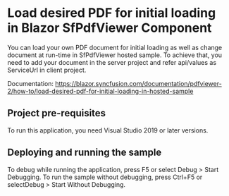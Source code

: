 # Load desired PDF for initial loading in Blazor SfPdfViewer Component
You can load your own PDF document for initial loading as well as change document at run-time in SfPdfViewer hosted sample. To achieve that, you need to add your document in the server project and refer api/values as ServiceUrl in client project. 

Documentation: https://blazor.syncfusion.com/documentation/pdfviewer-2/how-to/load-desired-pdf-for-initial-loading-in-hosted-sample

## Project pre-requisites
To run this application, you need Visual Studio 2019 or later versions.

## Deploying and running the sample
To debug while running the application, press F5 or select Debug > Start Debugging. To run the sample without debugging, press Ctrl+F5 or selectDebug > Start Without Debugging.
